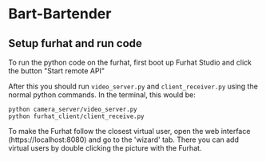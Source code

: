 # Bart-Bartender

## Setup furhat and run code
To run the python code on the furhat, first boot up Furhat Studio and click the button "Start remote API"

After this you should run `video_server.py` and `client_receiver.py` using the normal python commands. In the terminal, this would be:
```
python camera_server/video_server.py
python furhat_client/client_receive.py 
```

To make the Furhat follow the closest virtual user, open the web interface (https://localhost:8080) and go to the 'wizard' tab. There you can add virtual users by double clicking the picture with the Furhat.